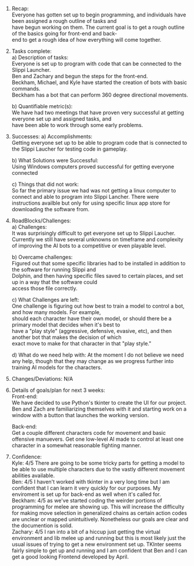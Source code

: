 1. Recap:  
Everyone has gotten set up to begin programming, and individuals have been assigned a rough outline of tasks and  
have begun working on them. The current goal is to get a rough outline of the basics going for front-end and back-  
end to get a rough idea of how everything will come together.  
  
2. Tasks complete:  
    a) Description of tasks:  
    Everyone is set up to program with code that can be connected to the Slippi Launcher.  
    Ben and Zachary and begun the steps for the front-end.  
    Beckham, Michael, and Kyle have started the creation of bots with basic commands.  
    Beckham has a bot that can perform 360 degree directional movements.  
  
    b) Quantifiable metric(s):  
    We have had two meetings that have proven very successful at getting everyone set up and assigned tasks, and  
    have been able to work through some early problems.  
      
3. Successes:
    a) Accomplishments:    
    Getting everyone set up to be able to program code that is connected to the Slippi Laucher for testing code
    in gameplay.
    
    b) What Solutions were Successful:  
    Using Windows computers proved successful for getting everyone connected
        
    c) Things that did not work:  
    So far the primary issue we had was not getting a linux computer to connect and able to program into Slippi
    Lancher. There were instructions availble but only for using specific linux app store for downloading the
    software from.  

5. RoadBlocks/Challenges:  
    a) Challenges:  
    It was surprisingly difficult to get everyone set up to Slippi Laucher. Currently we still have several unknowns
    on timeframe and complexity of improving the AI bots to a competitive or even playable level. 
      
    b) Overcame challenges:  
    Figured out that some specific libraries had to be installed in addition to the software for running Slippi and  
    Dolphin, and then having specific files saved to certain places, and set up in a way that the software could  
    access those file correctly.  
      
    c) What Challenges are left:  
    One challenge is figuring out how best to train a model to control a bot, and how many models. For example,  
    should each character have their own model, or should there be a primary model that decides when it's best to  
    have a "play style" (aggressive, defensive, evasive, etc), and then another bot that makes the decision of which  
    exact move to make for that character in that "play style."  

    d) What do we need help with:
    At the moment I do not believe we need any help, though that they may change as we progress further into
    training AI models for the characters.
      
7. Changes/Deviations: N/A  
  
8. Details of goals/plan for next 3 weeks:  
    Front-end:  
      We have decided to use Python's tkinter to create the UI for our project.  Ben and Zach are familiarizing themselves
      with it and starting work on a window with a button that launches the working version. 
   
    Back-end:  
      Get a couple different characters code for movement and basic offensive manuevers. Get one low-level AI made
      to control at least one character in a somewhat reasonable fighting manner.
             
10. Confidence:  
      Kyle: 4/5 There are going to be some tricky parts for getting a model to be able to use multiple characters
            due to the vastly different movement abilities available.  
      Ben: 4/5  I haven't worked with tkinter in a very long time but I am confident that I can learn it very
            quickly for our purposes. My enviroment is set up for back-end as well when it's called for.  
      Beckham: 4/5 as we've started coding the weirder portions of programming for melee are showing up. This will increase the difficulty for making move selection in generalized chains as certain action codes are unclear or mapped unintuitively. Nonetheless our goals are clear and the documention is solid.  
      Zachary: 4/5 I ran into a bit of a hiccup just getting the virtual environment and lib melee up and running but this
              is most likely just the usual issues of trying to get a new environment set up. TKInter seems fairly simple to get up and running
              and I am confident that Ben and I can get a good looking Frontend developed by April.
